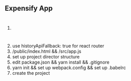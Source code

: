 ## Expensify App

1. #
2. use historyApiFallback: true for react router
3. /public/index.html && /src/app.js
4. set up project director structure
5. edit package.json && yarn install && .gitignore
6. yarn init && set up webpack.config && set up .babelrc
7. create the project
